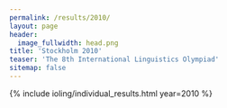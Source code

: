 ```yaml
---
permalink: /results/2010/
layout: page
header:
  image_fullwidth: head.png
title: 'Stockholm 2010'
teaser: 'The 8th International Linguistics Olympiad'
sitemap: false
---
```


{% include ioling/individual_results.html year=2010 %}